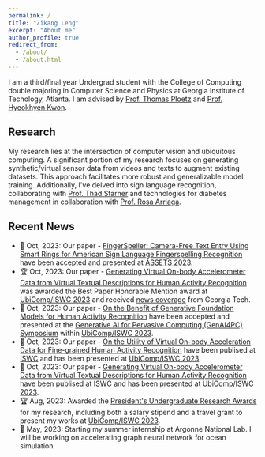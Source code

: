 ```yaml
---
permalink: /
title: "Zikang Leng"
excerpt: "About me"
author_profile: true
redirect_from: 
  - /about/
  - /about.html
---
```


I am a third/final year Undergrad student with the College of Computing double majoring in Computer Science and Physics at 
Georgia Institute of Techology, Atlanta. I am advised by [Prof. Thomas Ploetz](https://www.cc.gatech.edu/people/thomas-ploetz) 
and [Prof. Hyeokhyen Kwon](https://kwonvitallab.github.io/members/hyeok-kwon.html).

  
  
## Research

My research lies at the intersection of computer vision and ubiquitous computing. A significant portion of my research focuses on generating synthetic/virtual sensor data from videos and texts to augment existing datasets. This approach facilitates more robust and generalizable model training. Additionally, I've delved into sign language recognition, collaborating with [Prof. Thad Starner](https://www.cc.gatech.edu/people/thad-starner) and technologies for diabetes management in collaboration with [Prof. Rosa Arriaga](https://sites.google.com/view/riarriaga/home?authuser=0).

## Recent News
 - 📖 Oct, 2023: Our paper - [FingerSpeller: Camera-Free Text Entry Using Smart Rings for American Sign Language Fingerspelling Recognition](https://dl.acm.org/doi/10.1145/3597638.3614491) have been accepted and presented at [ASSETS 2023](https://assets23.sigaccess.org/). 
 - 🏆 Oct, 2023:  Our paper - [Generating Virtual On-body Accelerometer Data from Virtual Textual Descriptions for Human Activity Recognition](https://dl.acm.org/doi/10.1145/3594738.3611361) was awarded the Best Paper Honorable Mention award at [UbiComp/ISWC 2023](https://www.ubicomp.org/ubicomp-iswc-2023/) and received [news coverage](https://www.cc.gatech.edu/news/student-shows-chatgpt-can-save-time-resources-sensory-data-researchers) from Georgia Tech. 
 - 📖 Oct, 2023: Our paper - [On the Benefit of Generative Foundation Models for Human Activity Recognition](https://arxiv.org/abs/2310.12085) have been accepted and presented at the [Generative AI for Pervasive Computing (GenAI4PC) Symposium](https://www.ubicomp.org/ubicomp-iswc-2023/program/workshops-and-symposia/genai4pc-symposium/) within [UbiComp/ISWC 2023](https://www.ubicomp.org/ubicomp-iswc-2023/).
 - 📖 Oct, 2023: Our paper - [On the Utility of Virtual On-body Acceleration Data for Fine-grained Human Activity Recognition](https://dl.acm.org/doi/10.1145/3594738.3611364) have been publised at [ISWC](https://dl.acm.org/doi/proceedings/10.1145/3594738) and has been presented at [UbiComp/ISWC 2023](https://www.ubicomp.org/ubicomp-iswc-2023/).
 - 📖 Oct, 2023: Our paper - [Generating Virtual On-body Accelerometer Data from Virtual Textual Descriptions for Human Activity Recognition](https://dl.acm.org/doi/10.1145/3594738.3611361) have been publised at [ISWC](https://dl.acm.org/doi/proceedings/10.1145/3594738) and has been presented at [UbiComp/ISWC 2023](https://www.ubicomp.org/ubicomp-iswc-2023/).
 - 🏆 Aug, 2023: Awarded the [President's Undergraduate Research Awards](https://undergradresearch.gatech.edu/content/presidents-undergraduate-research-awards) for my research, including both a salary stipend and a travel grant to present my works at [UbiComp/ISWC 2023](https://www.ubicomp.org/ubicomp-iswc-2023/).
 - 🎉 May, 2023: Starting my summer internship at Argonne National Lab. I will be working on accelerating graph neural network for ocean simulation. 
 
